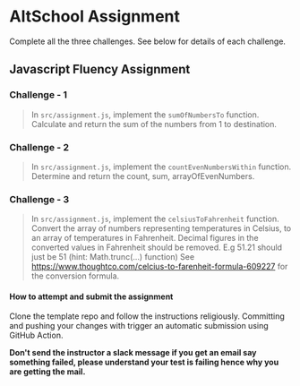 # AltSchool Assignment

Complete all the three challenges. See below for details of each challenge.

## Javascript Fluency Assignment

### Challenge - 1

> In `src/assignment.js`, implement the `sumOfNumbersTo` function. Calculate and return the sum of the numbers from 1 to destination.

### Challenge - 2

> In `src/assignment.js`, implement the `countEvenNumbersWithin` function. Determine and return the count, sum, arrayOfEvenNumbers.

### Challenge - 3

> In `src/assignment.js`, implement the `celsiusToFahrenheit` function. Convert the array of numbers representing temperatures in Celsius, to an array of temperatures in Fahrenheit. Decimal figures in the converted values in Fahrenheit should be removed. E.g 51.21 should just be 51 (hint: Math.trunc(...) function)
 See <https://www.thoughtco.com/celcius-to-farenheit-formula-609227> for the conversion formula.

#### How to attempt and submit the assignment

Clone the template repo and follow the instructions religiously. Committing and pushing your changes with trigger an automatic submission using GitHub Action.

**Don't send the instructor a slack message if you get an email say something failed, please understand your test is failing hence why you are getting the mail.**
